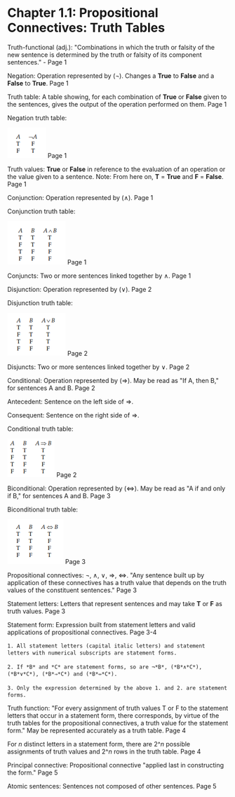# Chapter 1.1: Propositional Connectives: Truth Tables

Truth-functional (adj.): "Combinations in which the truth or falsity of the new sentence is determined by 
the truth or falsity of its component sentences." - Page 1

Negation: Operation represented by (¬). Changes a **True** to **False** and a **False** to **True**. Page 1

Truth table: A table showing, for each combination of **True** or **False** given to the sentences, gives the output
of the operation performed on them. Page 1

Negation truth table: 

![Negation truth table goes here](./images/negationTable.png) Page 1

Truth values: **True** or **False** in reference to the evaluation of an operation or the value given to a sentence. Note: 
From here on, **T** = **True** and **F** = **False**. Page 1

Conjunction: Operation represented by (∧). Page 1

Conjunction truth table: 

![Conjunction truth table goes here](./images/conjunctionTable.png) Page 1

Conjuncts: Two or more sentences linked together by ∧. Page 1

Disjunction: Operation represented by (∨). Page 2

Disjunction truth table:

![Disjunction truth table goes here](./images/disjunctionTable.png) Page 2

Disjuncts: Two or more sentences linked together by ∨. Page 2

Conditional: Operation represented by (⇒). May be read as "If A, then B," for sentences A and B. Page 2

Antecedent: Sentence on the left side of ⇒.

Consequent: Sentence on the right side of ⇒.

Conditional truth table:

![Conditional truth table goes here](./images/conditionalTable.png) Page 2

Biconditional: Operation represented by (⇔). May be read as "A if and only if B," for sentences A and B. Page 3

Biconditional truth table:

![Biconditional truth table goes here](./images/biconditionalTable.png) Page 3

Propositional connectives: ¬, ∧, ∨, ⇒, ⇔. "Any sentence built up by application of these connectives has a truth value that
depends on the truth values of the constituent sentences." Page 3

Statement letters: Letters that represent sentences and may take **T** or **F** as truth values. Page 3

Statement form: Expression built from statement letters and valid applications of propositional connectives. Page 3-4
    
    1. All statement letters (capital italic letters) and statement letters with numerical subscripts are statement forms.

    2. If *B* and *C* are statement forms, so are ¬*B*, (*B*∧*C*), (*B*∨*C*), (*B*⇒*C*) and (*B*⇔*C*).

    3. Only the expression determined by the above 1. and 2. are statement forms.

Truth function: "For every assignment of truth values T or F to the statement letters that occur
in a statement form, there corresponds, by virtue of the truth tables for the
propositional connectives, a truth value for the statement form." May be represented accurately as a truth table. Page 4

For *n* distinct letters in a statement form, there are 2^*n* possible assignments of truth values and 2^*n* rows in the
truth table. Page 4

Principal connective: Propositional connective "applied last in constructing the form." Page 5

Atomic sentences: Sentences not composed of other sentences. Page 5


